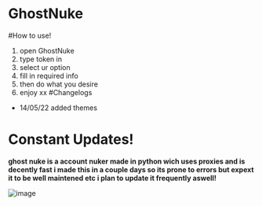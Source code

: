 # GhostNuke
#How to use!
1. open GhostNuke
2. type token in
3. select ur option
4. fill in required info
5. then do what you desire
6. enjoy xx
#Changelogs
- 14/05/22
added themes

Constant Updates!
======================================================================================================================

**ghost nuke is a account nuker made in python wich uses proxies and is decently fast i made this in a couple days so its prone to  errors but expext it to be well maintened etc
i plan to update it frequently aswell!**

![image](https://cdn.discordapp.com/attachments/945427136905347217/960687269684060160/unknown.png)
